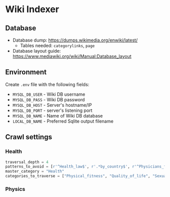 # Wiki Indexer

## Database
- Database dump: https://dumps.wikimedia.org/enwiki/latest/
    - Tables needed: `categorylinks`, `page`
- Database layout guide: https://www.mediawiki.org/wiki/Manual:Database_layout

## Environment
Create `.env` file with the following fields:
- `MYSQL_DB_USER` - Wiki DB username
- `MYSQL_DB_PASS` - Wiki DB password
- `MYSQL_DB_HOST` - Server's hostname/IP
- `MYSQL_DB_PORT` - server's listening port
- `MYSQL_DB_NAME` - Name of Wiki DB database
- `LOCAL_DB_NAME` - Preferred Sqlite output filename

## Crawl settings
### Health
```py
traversal_depth = 4
patterns_to_avoid = [r'^Health_law$', r'.*by_country$', r'^Physicians_from.*', r'.*by_nationality$', r'.*_practitioners$', r'.*_dentists$', r'.*homeopaths$', r'.*by_continent$', r'.*by_decade$', r'.*by_century$', r'.*_nurses$', r'.*_physicians$', r'.*_law$', r'.*midwives$', r'.*_researchers$']
master_category = "Health"
categories_to_traverse = ["Physical_fitness", "Quality_of_life", "Sexual_health", "Disability_by_type", "Health_disasters", "Education_and_health", "Health_economics", "Health_informatics", "Mental_health", "Medical_terminology", "Health_sciences"]
```
### Physics
```py

```
